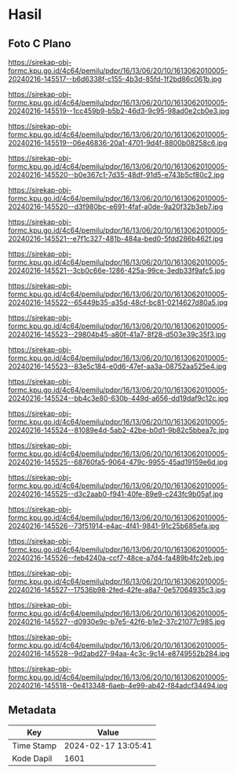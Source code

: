 # Hasil

## Foto C Plano

https://sirekap-obj-formc.kpu.go.id/4c64/pemilu/pdpr/16/13/06/20/10/1613062010005-20240216-145517--b6d6338f-c155-4b3d-85fd-1f2bd86c061b.jpg

https://sirekap-obj-formc.kpu.go.id/4c64/pemilu/pdpr/16/13/06/20/10/1613062010005-20240216-145519--1cc459b9-b5b2-46d3-9c95-98ad0e2cb0e3.jpg

https://sirekap-obj-formc.kpu.go.id/4c64/pemilu/pdpr/16/13/06/20/10/1613062010005-20240216-145519--06e46836-20a1-4701-9d4f-8800b08258c6.jpg

https://sirekap-obj-formc.kpu.go.id/4c64/pemilu/pdpr/16/13/06/20/10/1613062010005-20240216-145520--b0e367c1-7d35-48df-91d5-e743b5cf80c2.jpg

https://sirekap-obj-formc.kpu.go.id/4c64/pemilu/pdpr/16/13/06/20/10/1613062010005-20240216-145520--d3f980bc-e691-4faf-a0de-9a20f32b3eb7.jpg

https://sirekap-obj-formc.kpu.go.id/4c64/pemilu/pdpr/16/13/06/20/10/1613062010005-20240216-145521--e7f1c327-481b-484a-bed0-5fdd286b462f.jpg

https://sirekap-obj-formc.kpu.go.id/4c64/pemilu/pdpr/16/13/06/20/10/1613062010005-20240216-145521--3cb0c66e-1286-425a-99ce-3edb33f9afc5.jpg

https://sirekap-obj-formc.kpu.go.id/4c64/pemilu/pdpr/16/13/06/20/10/1613062010005-20240216-145522--65449b35-a35d-48cf-bc81-0214627d80a5.jpg

https://sirekap-obj-formc.kpu.go.id/4c64/pemilu/pdpr/16/13/06/20/10/1613062010005-20240216-145523--29804b45-a80f-41a7-8f28-d503e39c35f3.jpg

https://sirekap-obj-formc.kpu.go.id/4c64/pemilu/pdpr/16/13/06/20/10/1613062010005-20240216-145523--83e5c184-e0d6-47ef-aa3a-08752aa525e4.jpg

https://sirekap-obj-formc.kpu.go.id/4c64/pemilu/pdpr/16/13/06/20/10/1613062010005-20240216-145524--bb4c3e80-630b-449d-a656-dd19daf9c12c.jpg

https://sirekap-obj-formc.kpu.go.id/4c64/pemilu/pdpr/16/13/06/20/10/1613062010005-20240216-145524--81089e4d-5ab2-42be-b0d1-9b82c5bbea7c.jpg

https://sirekap-obj-formc.kpu.go.id/4c64/pemilu/pdpr/16/13/06/20/10/1613062010005-20240216-145525--68760fa5-9064-479c-9955-45ad19159e6d.jpg

https://sirekap-obj-formc.kpu.go.id/4c64/pemilu/pdpr/16/13/06/20/10/1613062010005-20240216-145525--d3c2aab0-f941-40fe-89e9-c243fc9b05af.jpg

https://sirekap-obj-formc.kpu.go.id/4c64/pemilu/pdpr/16/13/06/20/10/1613062010005-20240216-145526--73f51914-e4ac-4f41-9841-91c25b685efa.jpg

https://sirekap-obj-formc.kpu.go.id/4c64/pemilu/pdpr/16/13/06/20/10/1613062010005-20240216-145526--feb4240a-ccf7-48ce-a7d4-fa489b4fc2eb.jpg

https://sirekap-obj-formc.kpu.go.id/4c64/pemilu/pdpr/16/13/06/20/10/1613062010005-20240216-145527--17536b98-2fed-42fe-a8a7-0e57064935c3.jpg

https://sirekap-obj-formc.kpu.go.id/4c64/pemilu/pdpr/16/13/06/20/10/1613062010005-20240216-145527--d0930e9c-b7e5-42f6-b1e2-37c21077c985.jpg

https://sirekap-obj-formc.kpu.go.id/4c64/pemilu/pdpr/16/13/06/20/10/1613062010005-20240216-145528--9d2abd27-94aa-4c3c-9c14-e8749552b284.jpg

https://sirekap-obj-formc.kpu.go.id/4c64/pemilu/pdpr/16/13/06/20/10/1613062010005-20240216-145518--0e413348-6aeb-4e99-ab42-f84adcf34494.jpg


## Metadata

| Key        | Value               |
| ---------- | ------------------- |
| Time Stamp | 2024-02-17 13:05:41 |
| Kode Dapil | 1601                |



